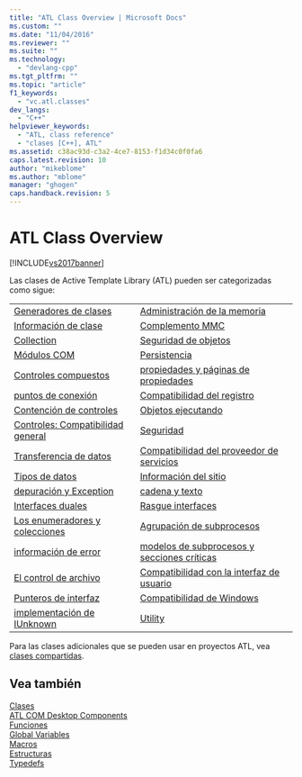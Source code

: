 ```yaml
---
title: "ATL Class Overview | Microsoft Docs"
ms.custom: ""
ms.date: "11/04/2016"
ms.reviewer: ""
ms.suite: ""
ms.technology: 
  - "devlang-cpp"
ms.tgt_pltfrm: ""
ms.topic: "article"
f1_keywords: 
  - "vc.atl.classes"
dev_langs: 
  - "C++"
helpviewer_keywords: 
  - "ATL, class reference"
  - "clases [C++], ATL"
ms.assetid: c38ac93d-c3a2-4ce7-8153-f1d34c0f0fa6
caps.latest.revision: 10
author: "mikeblome"
ms.author: "mblome"
manager: "ghogen"
caps.handback.revision: 5
---
```

# ATL Class Overview
[!INCLUDE[vs2017banner](../assembler/inline/includes/vs2017banner.md)]

Las clases de Active Template Library \(ATL\) pueden ser categorizadas como sigue:  
  
|||  
|-|-|  
|[Generadores de clases](../atl/class-factories-classes.md)|[Administración de la memoria](../atl/memory-management-classes.md)|  
|[Información de clase](../atl/class-information-classes.md)|[Complemento MMC](../atl/mmc-snap-in-classes.md)|  
|[Collection](../atl/collection-classes.md)|[Seguridad de objetos](../atl/object-safety-classes.md)|  
|[Módulos COM](../atl/com-modules-classes.md)|[Persistencia](../atl/persistence-classes.md)|  
|[Controles compuestos](../atl/composite-controls-classes.md)|[propiedades y páginas de propiedades](../atl/properties-and-property-pages-classes.md)|  
|[puntos de conexión](../atl/connection-points-classes.md)|[Compatibilidad del registro](../atl/registry-support-classes.md)|  
|[Contención de controles](../atl/control-containment-classes.md)|[Objetos ejecutando](../atl/running-objects-classes.md)|  
|[Controles: Compatibilidad general](../atl/controls-general-support-classes.md)|[Seguridad](../atl/security-classes.md)|  
|[Transferencia de datos](../atl/data-transfer-classes.md)|[Compatibilidad del proveedor de servicios](../atl/service-provider-support-classes.md)|  
|[Tipos de datos](../atl/data-types-classes.md)|[Información del sitio](../atl/site-information-classes.md)|  
|[depuración y Exception](../atl/debugging-and-exceptions-classes.md)|[cadena y texto](../atl/string-and-text-classes.md)|  
|[Interfaces duales](../atl/dual-interfaces-classes.md)|[Rasgue interfaces](../atl/tear-off-interfaces-classes.md)|  
|[Los enumeradores y colecciones](../atl/enumerators-and-collections-classes.md)|[Agrupación de subprocesos](../atl/thread-pooling-classes.md)|  
|[información de error](../atl/error-information-classes.md)|[modelos de subprocesos y secciones críticas](../atl/threading-models-and-critical-sections-classes.md)|  
|[El control de archivo](../atl/file-handling-classes.md)|[Compatibilidad con la interfaz de usuario](../atl/ui-support-classes.md)|  
|[Punteros de interfaz](../atl/interface-pointers-classes.md)|[Compatibilidad de Windows](../atl/windows-support-classes.md)|  
|[implementación de IUnknown](../atl/iunknown-implementation-classes.md)|[Utility](../atl/utility-classes.md)|  
  
 Para las clases adicionales que se pueden usar en proyectos ATL, vea [clases compartidas](../atl-mfc-shared/atl-mfc-shared-classes.md).  
  
## Vea también  
 [Clases](../atl/reference/atl-classes.md)   
 [ATL COM Desktop Components](../atl/atl-com-desktop-components.md)   
 [Funciones](../atl/reference/atl-functions.md)   
 [Global Variables](../atl/reference/atl-global-variables.md)   
 [Macros](../atl/reference/atl-macros.md)   
 [Estructuras](../atl/reference/atl-structures.md)   
 [Typedefs](../atl/reference/atl-typedefs.md)
